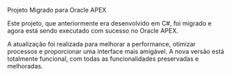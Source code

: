 Projeto Migrado para Oracle APEX

Este projeto, que anteriormente era desenvolvido em C#, foi migrado e agora está sendo executado com sucesso no Oracle APEX.

A atualização foi realizada para melhorar a performance, otimizar processos e proporcionar uma interface mais amigável. A nova versão está totalmente funcional, com todas as funcionalidades preservadas e melhoradas.

